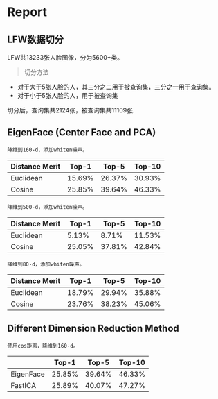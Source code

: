 # Report

## LFW数据切分

LFW共13233张人脸图像，分为5600+类。

> 切分方法
> 
- 对于大于5张人脸的人，其三分之二用于被查询集，三分之一用于查询集。
- 对于小于5张人脸的人，用于被查询集

切分后，查询集共2124张，被查询集共11109张.

## EigenFace (Center Face and PCA)

	降维到160-d，添加whiten噪声。
	
|Distance Merit| Top-1 | Top-5 | Top-10 |
|--------------|-------|-------|--------|
|Euclidean     |15.69% |26.37% |30.93%  |
|Cosine        |25.85% |39.64% |46.33%  |

	降维到500-d，添加whiten噪声。

|Distance Merit| Top-1 | Top-5 | Top-10 |
|--------------|-------|-------|--------|
|Euclidean     |5.13%  |8.71%  |11.53%  |
|Cosine        |25.05% |37.81% |42.84%  |

	降维到80-d，添加whiten噪声。
	
|Distance Merit| Top-1 | Top-5 | Top-10 |
|--------------|-------|-------|--------|
|Euclidean     |18.79% |29.94% |35.88%  |
|Cosine        |23.76% |38.23% |45.06%  |

## Different Dimension Reduction Method

	使用cos距离，降维到160-d。

|          | Top-1 | Top-5 | Top-10 |
|--------- |-------|-------|--------|
|EigenFace |25.85% |39.64% |46.33%  |
|FastICA   |25.89% |40.07% |47.27%  |



	
